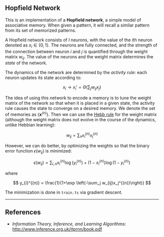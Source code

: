 ## Hopfield Network

This is an implementation of a **Hopfield network**, a simple model of associative memory. When given a pattern, it will recall a similar pattern from its set of memorized patterns.

A Hopfield network consists of $I$ neurons, with the value of the $i$th neuron denoted as $x_i \in \{0,1\}$.
The neurons are fully connected, and the strength of the connection between neuron $i$ and $j$ is quantified through the weight matrix $w_{ij}$.
The value of the neurons and the weight matrix determines the _state_ of the network.

The dynamics of the network are determined by the _activity rule_: each neuron updates its state according to:

$$
x_i \to x_i' = \Theta \left(\sum_{j} w_{ij}x_j\right)
$$

The idea of using this network to encode a memory is to tune the weight matrix of the network so that when it is placed in a given state, the activity rule causes the state to converge on a desired memory.
We denote the set of memories as $\{\mathbf{x}^{(n)}\}$. Then we can use the [Hebb rule](https://en.wikipedia.org/wiki/Hebbian_theory#Principles) for the weight matrix (although the weight matrix does not evolve in the course of the dynamics, unlike Hebbian learning):

$$
w_{ij} = \sum_{n}x_{i}^{(n)}x_{j}^{(n)}
$$

However, we can do better, by optimizing the weights so that the binary error function $\epsilon(w_{ij})$ is minimized:

$$
\epsilon(w_{ij}) = \sum_{i,n} x_i^{(n)} \log(y_i^{(n)}) + (1-x_i^{(n)})\log(1-y_i^{(n)})
$$

where

$$
y_{i}^{(n)} = \frac{1}{1+\exp \left(-\sum_j w_{ij}x_j^{(n)}\right)}
$$

The minimization is done in `train.ts` via gradient descent.

-----

## References

- _Information Theory, Inference, and Learning Algorithms_: http://www.inference.org.uk/itprnn/book.pdf